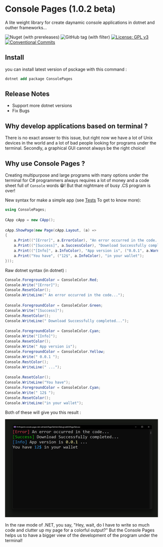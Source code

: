 # Console Pages (1.0.2 beta)
A lite weight library for create daynamic console applications in dotnet and outher frameworks...      


![Nuget (with prereleases)](https://img.shields.io/nuget/vpre/ConsolePages) ![GitHub tag (with filter)](https://img.shields.io/github/v/tag/AmirMahdyJebreily/console-pages-dot-net) [![License: GPL v3](https://img.shields.io/badge/License-GPLv3-blue.svg)](https://www.gnu.org/licenses/gpl-3.0) [![Conventional Commits](https://img.shields.io/badge/Conventional%20Commits-1.0.0-%23FE5196?logo=conventionalcommits&logoColor=white)](https://conventionalcommits.org)   




## Install
you can install latest version of psckage with this command : 
```ps
dotnet add package ConsolePages
```

## Release Notes
- Support more dotnet versions
- Fix Bugs

## Why develop applications based on terminal ?
There is no exact answer to this issue, but right now we have a lot of Unix devices in the world and a lot of bad people looking for programs under the terminal. Secondly, a graphical GUI cannot always be the right choice!

## Why use Console Pages ?
Creating multipurpose and large programs with many options under the terminal for C# programmers always requires a lot of money and a code sheet full of `Console` words 😁! But that nightmare of busy .CS program is over!

 New syntax for make a simple app (see [Tests](https://raw.github.com/AmirMahdyJebreily/console-pages-dot-net/blob/main/tests/PagesTest/Program.cs) To get to know more):
```csharp
using ConsolePages;

CApp cApp = new CApp();

cApp.ShowPage(new Page(cApp.Layout, (a) =>
{
    a.Print(("[Error]", a.ErrorColor), "An error occurred in the code...");
    a.Print(("[Success]", a.SuccessColor), "Download Successfully completed...");
    a.Print(("[Info]", a.InfoColor), "App version is", ("0.0.1", a.WarningColor), "...");
    a.Print("You have", ("12$", a.InfoColor), "in your wallet");
}));

```

Raw dotnet syntax (in dotnet) : 

```csharp
Console.ForegroundColor = ConsoleColor.Red;
Console.Write("[Error]");
Console.ResetColor();
Console.WriteLine(" An error occurred in the code...");

Console.ForegroundColor = ConsoleColor.Green;
Console.Write("[Success]");
Console.ResetColor();
Console.WriteLine(" Download Successfully completed...");

Console.ForegroundColor = ConsoleColor.Cyan;
Console.Write("[Info]");
Console.ResetColor();
Console.Write(" App version is");
Console.ForegroundColor = ConsoleColor.Yellow;
Console.Write(" 0.0.1 ");
Console.RestColor();
Console.WriteLine(" ...");

Console.ResetColor();
Console.WriteLine("You have");
Console.ForegroundColor = ConsoleColor.Cyan;
Console.Write(" 12$ ");
Console.ResetColor();
Console.WriteLine("in your wallet");
```

Both of these will give you this result :   


![result a simple code in console pages](https://raw.githubusercontent.com/AmirMahdyJebreily/console-pages-dot-net/main/docs/Images/res.png)   

In the raw mode of .NET, you say, "Hey, wait, do I have to write so much code and clutter up my page for a colorful output?"
But the Console Pages helps us to have a bigger view of the development of the program under the terminal!
